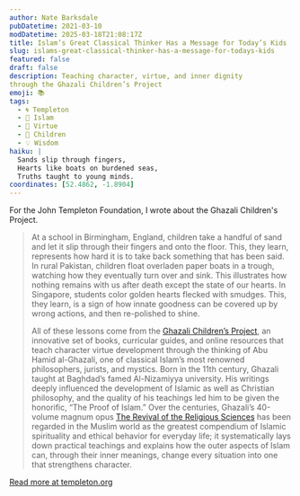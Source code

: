 ```yaml
---
author: Nate Barksdale
pubDatetime: 2021-03-10
modDatetime: 2025-03-18T21:08:17Z
title: Islam’s Great Classical Thinker Has a Message for Today’s Kids
slug: islams-great-classical-thinker-has-a-message-for-todays-kids
featured: false
draft: false
description: Teaching character, virtue, and inner dignity
through the Ghazali Children’s Project
emoji: 📚
tags:
  - 🌀 Templeton
  - 🌙 Islam
  - 🥗 Virtue
  - 👶 Children
  - 💡 Wisdom
haiku: |
  Sands slip through fingers,
  Hearts like boats on burdened seas,
  Truths taught to young minds.
coordinates: [52.4862, -1.8904]
---
```


For the John Templeton Foundation, I wrote about the Ghazali Children's Project.

> At a school in Birmingham, England, children take a handful of sand and let it slip through their fingers and onto the floor. This, they learn, represents how hard it is to take back something that has been said. In rural Pakistan, children float overladen paper boats in a trough, watching how they eventually turn over and sink. This illustrates how nothing remains with us after death except the state of our hearts. In Singapore, students color golden hearts flecked with smudges. This, they learn, is a sign of how innate goodness can be covered up by wrong actions, and then re-polished to shine.
>
> All of these lessons come from the [Ghazali Children’s Project](https://ghazalichildren.org/), an innovative set of books, curricular guides, and online resources that teach character virtue development through the thinking of Abu Hamid al-Ghazali, one of classical Islam’s most renowned philosophers, jurists, and mystics. Born in the 11th century, Ghazali taught at Baghdad’s famed Al-Nizamiyya university. His writings deeply influenced the development of Islamic as well as Christian philosophy, and the quality of his teachings led him to be given the honorific, “The Proof of Islam.” Over the centuries, Ghazali’s 40-volume magnum opus [The Revival of the Religious Sciences](https://en.wikipedia.org/wiki/The_Revival_of_the_Religious_Sciences) has been regarded in the Muslim world as the greatest compendium of Islamic spirituality and ethical behavior for everyday life; it systematically lays down practical teachings and explains how the outer aspects of Islam can, through their inner meanings, change every situation into one that strengthens character.

[Read more at templeton.org](https://www.templeton.org/grant/publishing-illustrated-childrenos-books-and-workbooks-that-teach-and-encourage-character-and-virtue-development-in-generations-of-muslim-children)
